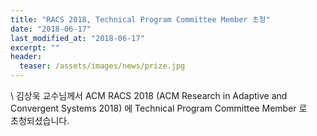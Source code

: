```yaml
---
title: "RACS 2018, Technical Program Committee Member 초청"
date: "2018-06-17"
last_modified_at: "2018-06-17"
excerpt: ""
header:
  teaser: /assets/images/news/prize.jpg
---
```

\\
김상욱 교수님께서 ACM RACS 2018 (ACM Research in Adaptive and Convergent Systems 2018) 에 Technical Program Committee Member 로<br>초청되셨습니다.